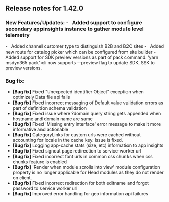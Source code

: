## Release notes for 1.42.0 

### New Features/Updates: -   Added support to configure secondary appinsights instance to gather module level telemetry
-   Added channel customer type to distinguish B2B and B2C sites
-   Added new route for catalog picker which can be configured from site builder
-   Added support for SDK preview versions as part of pack command. 'yarn msdyn365 pack' cli now supports --preview flag to update SDK, SSK to preview versions.

### Bug fix:

* **[Bug fix]** Fixed "Unexpected identifier Object" exception when optimizely Data file api fails
* **[Bug fix]** Fixed incorrect messaging of Default value validation errors as part of definition schema validation
* **[Bug fix]** Fixed issue where ?domain query string gets appended when hostname and domain name are same
* **[Bug fix]** Fixed 'Missing entry interface' error message to make it more informative and actionable
* **[Bug fix]** CategoryLinks for custom urls were cached without accounting for locale in the cache key. Issue is fixed.
* **[Bug fix]** Logging app-cache stats (size, etc) information to app insights
* **[Bug fix]** Fixed signout page redirection to service-worker url
* **[Bug fix]** Fixed incorrect font urls in common css chunks when css chunks feature is enabled
* **[Bug fix]** 'Render when module scrolls into view' module configuration property is no longer applicable for Head modules as they do not render on client.
* **[Bug fix]** Fixed incorrect redirection for both editname and forgot password to service worker url
* **[Bug fix]** Improved error handling for geo information api failures